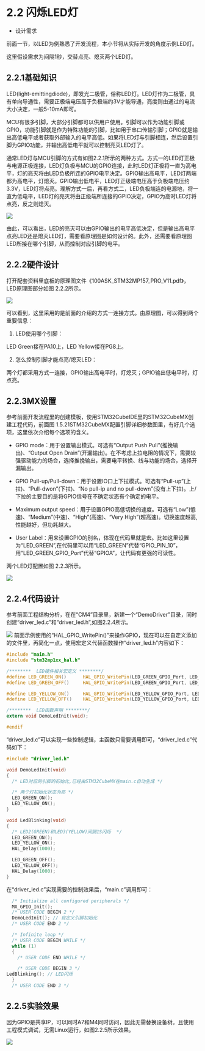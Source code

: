 # 2.2 闪烁LED灯

* 设计需求

前面一节，以LED为例熟悉了开发流程，本小节将从实际开发的角度示例LED灯。

这里假设需求为间隔1秒，交替点亮、熄灭两个LED灯。

## 2.2.1基础知识

LED(light-emittingdiode)，即发光二极管，俗称LED灯。LED灯作为二极管，具有单向导通性，需要正极端电压高于负极端约3V才能导通，亮度则由通过的电流大小决定，一般5-10mA即可。

MCU有很多引脚，大部分引脚都可以供用户使用。引脚可以作为功能引脚或GPIO，功能引脚就是作为特殊功能的引脚，比如用于串口传输引脚；GPIO就是输出高低电平或者获取外部输入的电平高低。如果将LED灯与引脚相连，然后设置引脚为GPIO功能，并输出高低电平就可以控制亮灭LED灯了。

通常LED灯与MCU引脚的方式有如图2.2.1所示的两种方式。方式一的LED灯正极与电源正极连接，LED灯负极与MCU的GPIO连接，此时LED灯正极将一直为高电平，灯的亮灭将由LED负极所连的GPIO电平决定。GPIO输出高电平，LED灯两端都为高电平，灯熄灭。GPIO输出低电平，LED灯正级端电压高于负极端电压约3.3V，LED灯将点亮。理解方式一后，再看方式二，LED负极端连的电源地，将一直为低电平，LED灯的亮灭将由正级端所连接的GPIO决定，GPIO为高时LED灯将点亮，反之则熄灭。

![](100ASK_STM32MP157_M4_UserMnual_V1.1.1_image71.png)

由此，可以看出，LED的亮灭可以由GPIO输出的电平高低决定，但是输出高电平点亮LED还是熄灭LED灯，需要看原理图是如何设计的。此外，还需要看原理图LED所接在哪个引脚，从而控制对应引脚的电平。

## 2.2.2硬件设计

打开配套资料里底板的原理图文件《100ASK_STM32MP157_PRO_V11.pdf》，LED原理图部分如图
2.2.2所示。

![](100ASK_STM32MP157_M4_UserMnual_V1.1.1_image72.png)

可以看到，这里采用的是前面的介绍的方式一连接方式。由原理图，可以得到两个重要信息：

1) LED使用哪个引脚：

LED Green接在PA10上，LED Yellow接在PG8上。

2) 怎么控制引脚才能点亮/熄灭LED：

两个灯都采用方式一连接，GPIO输出高电平时，灯熄灭；GPIO输出低电平时，灯点亮。

## 2.2.3MX设置

参考前面开发流程里的创建模板，使用STM32CubeIDE里的STM32CubeMX创建工程代码，前面图
1.5.21STM32CubeMX配置引脚详细参数图里，有好几个选项，这里依次介绍每个选项的含义。

* GPIO mode：用于设置输出模式。可选有“Output Push Pull”(推挽输出)、“Output Open
Drain”(开漏输出)。在不考虑上拉电阻的情况下，需要较强驱动能力的场合，选择推挽输出，需要电平转换、线与功能的场合，选择开漏输出。

* GPIO
Pull-up/Pull-down：用于设置IO口上下拉模式。可选有“Pull-up”(上拉)、“Pull-dwon”(下拉)、“No
pull-ip and no
pull-down”(没有上下拉)。上/下拉的主要目的是将GPIO信号在不确定状态有个确定的电平。

* Maximum output
speed：用于设置GPIO高低切换的速度。可选有“Low”(低速)、“Medium”(中速)、“High”(高速)、“Very
High”(超高速)。切换速度越高,性能越好，但功耗越大。

* User
Label：用来设置GPIO的别名，体现在代码里就是宏。比如这里设置为“LED_GREEN”,在代码里可以用“LED_GREEN”代替“GPIO_PIN_10”，用“LED_GREEN_GPIO_Port”代替“GPIOA”，让代码有更强的可读性。

两个LED灯配置如图 2.2.3所示。

![](100ASK_STM32MP157_M4_UserMnual_V1.1.1_image73.png)

## 2.2.4代码设计

参考前面工程结构分析，在在“CM4”目录里，新建一个“DemoDriver”目录，同时创建“driver_led.c”和“driver_led.h”,如图2.2.4所示。

![](100ASK_STM32MP157_M4_UserMnual_V1.1.1_image74.png)
前面示例使用的“HAL_GPIO_WritePin()”来操作GPIO，现在可以在自定义添加的文件里，再简化一点，使用宏定义代替函数操作“driver_led.h”内容如下：

```c
#include "main.h"
#include "stm32mp1xx_hal.h"

/********  LED硬件相关宏定义 ********/
#define LED_GREEN_ON()      HAL_GPIO_WritePin(LED_GREEN_GPIO_Port, LED_GREEN_Pin, GPIO_PIN_RESET)
#define LED_GREEN_OFF()     HAL_GPIO_WritePin(LED_GREEN_GPIO_Port, LED_GREEN_Pin, GPIO_PIN_SET)

#define LED_YELLOW_ON()     HAL_GPIO_WritePin(LED_YELLOW_GPIO_Port, LED_YELLOW_Pin, GPIO_PIN_RESET)
#define LED_YELLOW_OFF()    HAL_GPIO_WritePin(LED_YELLOW_GPIO_Port, LED_YELLOW_Pin, GPIO_PIN_SET)

/********  LED函数声明 ********/
extern void DemoLedInit(void);

#endif

```



“driver_led.c”可以实现一些控制逻辑，主函数只需要调用即可，“driver_led.c”代码如下：

```c
#include "driver_led.h"

void DemoLedInit(void)
{
  /* LED对应的引脚的初始化,已经由STM32CubeMX在main.c自动生成 */

  /* 两个灯初始化状态为亮 */
  LED_GREEN_ON();
  LED_YELLOW_ON();
}

void LedBlinking(void)
{
  /* LED2(GREEN)和LED3(YELLOW)间隔1S闪烁  */
  LED_GREEN_ON();
  LED_YELLOW_ON();
  HAL_Delay(1000);

  LED_GREEN_OFF();
  LED_YELLOW_OFF();
  HAL_Delay(1000);
}

```

在“driver_led.c”实现需要的控制效果后，“main.c”调用即可：

```c
  /* Initialize all configured peripherals */
  MX_GPIO_Init();
  /* USER CODE BEGIN 2 */
  DemoLedInit(); // 自定义引脚初始化
  /* USER CODE END 2 */

  /* Infinite loop */
  /* USER CODE BEGIN WHILE */
  while (1)
  {
    /* USER CODE END WHILE */

    /* USER CODE BEGIN 3 */
LedBlinking(); // LED闪烁
  }
  /* USER CODE END 3 */

```





## 2.2.5实验效果

因为GPIO是共享IP，可以同时A7和M4同时访问，因此无需替换设备树。且使用工程模式调试，无需Linux运行，如图2.2.5所示效果。

![](100ASK_STM32MP157_M4_UserMnual_V1.1.1_image75.png)

